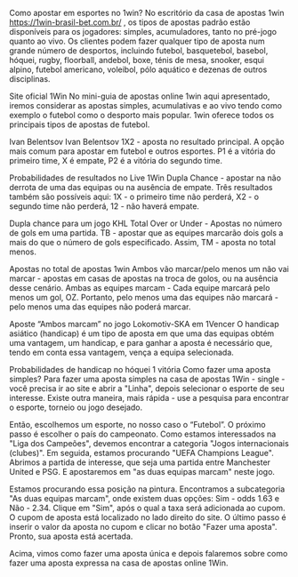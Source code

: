 Como apostar em esportes no 1win?
No escritório da casa de apostas 1win https://1win-brasil-bet.com.br/ , os tipos de apostas padrão estão disponíveis para os jogadores: simples, acumuladores, tanto no pré-jogo quanto ao vivo. Os clientes podem fazer qualquer tipo de aposta num grande número de desportos, incluindo futebol, basquetebol, basebol, hóquei, rugby, floorball, andebol, boxe, ténis de mesa, snooker, esqui alpino, futebol americano, voleibol, pólo aquático e dezenas de outros disciplinas.

Site oficial 1Win
No mini-guia de apostas online 1win aqui apresentado, iremos considerar as apostas simples, acumulativas e ao vivo tendo como exemplo o futebol como o desporto mais popular. 1win oferece todos os principais tipos de apostas de futebol.

Ivan Belentsov
Ivan Belentsov
1X2 - aposta no resultado principal. A opção mais comum para apostar em futebol e outros esportes. P1 é a vitória do primeiro time, X é empate, P2 é a vitória do segundo time.

Probabilidades de resultados no Live 1Win
Dupla Chance - apostar na não derrota de uma das equipas ou na ausência de empate. Três resultados também são possíveis aqui: 1X - o primeiro time não perderá, X2 - o segundo time não perderá, 12 - não haverá empate.

Dupla chance para um jogo KHL
Total Over or Under - Apostas no número de gols em uma partida. TB - apostar que as equipes marcarão dois gols a mais do que o número de gols especificado. Assim, TM - aposta no total menos.

Apostas no total de apostas 1win
Ambos vão marcar/pelo menos um não vai marcar - apostas em casas de apostas na troca de golos, ou na ausência desse cenário. Ambas as equipes marcam - Cada equipe marcará pelo menos um gol, OZ. Portanto, pelo menos uma das equipes não marcará - pelo menos uma das equipes não poderá marcar.

Aposte “Ambos marcam” no jogo Lokomotiv-SKA em 1Vencer
O handicap asiático (handicap) é um tipo de aposta em que uma das equipas obtém uma vantagem, um handicap, e para ganhar a aposta é necessário que, tendo em conta essa vantagem, vença a equipa selecionada.

Probabilidades de handicap no hóquei 1 vitória
Como fazer uma aposta simples?
Para fazer uma aposta simples na casa de apostas 1Win - single - você precisa ir ao site e abrir a "Linha", depois selecionar o esporte de seu interesse. Existe outra maneira, mais rápida - use a pesquisa para encontrar o esporte, torneio ou jogo desejado.

Então, escolhemos um esporte, no nosso caso o “Futebol”. O próximo passo é escolher o país do campeonato. Como estamos interessados ​​na "Liga dos Campeões", devemos encontrar a categoria "Jogos internacionais (clubes)". Em seguida, estamos procurando "UEFA Champions League". Abrimos a partida de interesse, que seja uma partida entre Manchester United e PSG. E apostaremos em "as duas equipas marcam" neste jogo.

Estamos procurando essa posição na pintura. Encontramos a subcategoria "As duas equipas marcam", onde existem duas opções: Sim - odds 1.63 e Não - 2.34. Clique em "Sim", após o qual a taxa será adicionada ao cupom. O cupom de aposta está localizado no lado direito do site. O último passo é inserir o valor da aposta no cupom e clicar no botão "Fazer uma aposta". Pronto, sua aposta está acertada.

Acima, vimos como fazer uma aposta única e depois falaremos sobre como fazer uma aposta expressa na casa de apostas online 1Win.
